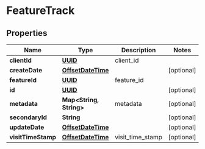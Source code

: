 
# FeatureTrack

## Properties
Name | Type | Description | Notes
------------ | ------------- | ------------- | -------------
**clientId** | [**UUID**](UUID.md) | client_id | 
**createDate** | [**OffsetDateTime**](OffsetDateTime.md) |  |  [optional]
**featureId** | [**UUID**](UUID.md) | feature_id | 
**id** | [**UUID**](UUID.md) |  |  [optional]
**metadata** | **Map&lt;String, String&gt;** | metadata |  [optional]
**secondaryId** | **String** |  |  [optional]
**updateDate** | [**OffsetDateTime**](OffsetDateTime.md) |  |  [optional]
**visitTimeStamp** | [**OffsetDateTime**](OffsetDateTime.md) | visit_time_stamp |  [optional]



